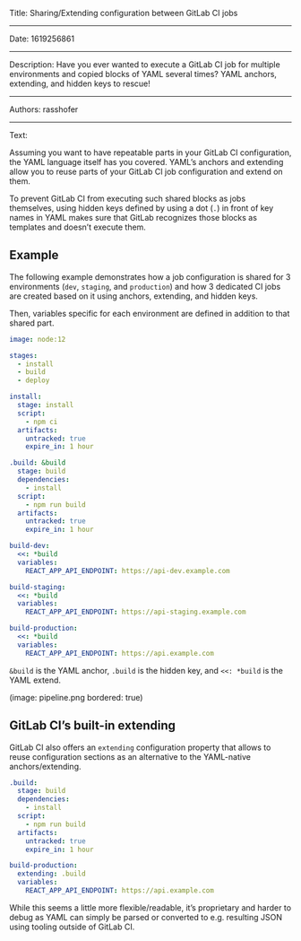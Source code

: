 Title: Sharing/Extending configuration between GitLab CI jobs

-----

Date: 1619256861

-----

Description: Have you ever wanted to execute a GitLab CI job for multiple environments and copied blocks of YAML several times?
YAML anchors, extending, and hidden keys to rescue!

-----

Authors: rasshofer

-----

Text:

Assuming you want to have repeatable parts in your GitLab CI configuration, the YAML language itself has you covered. YAML’s anchors and extending allow you to reuse parts of your GitLab CI job configuration and extend on them.

To prevent GitLab CI from executing such shared blocks as jobs themselves, using hidden keys defined by using a dot (`.`) in front of key names in YAML makes sure that GitLab recognizes those blocks as templates and doesn’t execute them.

## Example

The following example demonstrates how a job configuration is shared for 3 environments (`dev`, `staging`, and `production`) and how 3 dedicated CI jobs are created based on it using anchors, extending, and hidden keys.

Then, variables specific for each environment are defined in addition to that shared part.

```yaml
image: node:12

stages:
  - install
  - build
  - deploy

install:
  stage: install
  script:
    - npm ci
  artifacts:
    untracked: true
    expire_in: 1 hour

.build: &build
  stage: build
  dependencies:
    - install
  script:
    - npm run build
  artifacts:
    untracked: true
    expire_in: 1 hour

build-dev:
  <<: *build
  variables:
    REACT_APP_API_ENDPOINT: https://api-dev.example.com

build-staging:
  <<: *build
  variables:
    REACT_APP_API_ENDPOINT: https://api-staging.example.com

build-production:
  <<: *build
  variables:
    REACT_APP_API_ENDPOINT: https://api.example.com
```

`&build` is the YAML anchor, `.build` is the hidden key, and `<<: *build` is the YAML extend.

(image: pipeline.png bordered: true)

## GitLab CI’s built-in extending

GitLab CI also offers an `extending` configuration property that allows to reuse configuration sections as an alternative to the YAML-native anchors/extending.

```yaml
.build:
  stage: build
  dependencies:
    - install
  script:
    - npm run build
  artifacts:
    untracked: true
    expire_in: 1 hour

build-production:
  extending: .build
  variables:
    REACT_APP_API_ENDPOINT: https://api.example.com
```

While this seems a little more flexible/readable, it’s proprietary and harder to debug as YAML can simply be parsed or converted to e.g. resulting JSON using tooling outside of GitLab CI.
